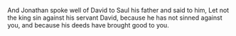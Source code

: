 And Jonathan spoke well of David to Saul his father and said to him, Let not the king sin against his servant David, because he has not sinned against you, and because his deeds have brought good to you.
